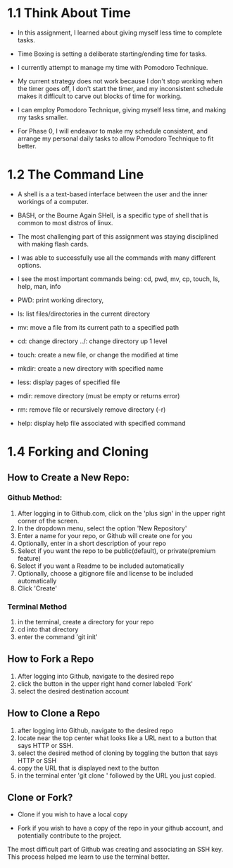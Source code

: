# 1.1 Think About Time


* In this assignment, I learned about giving myself less time to complete tasks.

* Time Boxing is setting a deliberate starting/ending time for tasks.

* I currently attempt to manage my time with Pomodoro Technique.

* My current strategy does not work because I don't stop working when the timer goes off, I don't start the timer, and my inconsistent schedule makes it difficult to carve out blocks of time for working.

* I can employ Pomodoro Technique, giving myself less time, and making my tasks smaller.

* For Phase 0, I will endeavor to make my schedule consistent, and arrange my personal daily tasks to allow Pomodoro Technique to fit better.



# 1.2 The Command Line


* A shell is a a text-based interface between the user and the inner workings of a computer.

* BASH, or the Bourne Again SHell, is a specific type of shell that is common to most distros of linux.

* The most challenging part of this assignment was staying disciplined with making flash cards.

* I was able to successfully use all the commands with many different options.

* I see the most important commands being: cd, pwd, mv, cp, touch, ls, help, man, info

* PWD: print working directory,
* ls: list files/directories in the current directory
* mv: move a file from its current path to a specified path
* cd: change directory
../:  change directory up 1 level
* touch: create a new file, or change the modified at time
* mkdir: create a new directory with specified name
* less: display pages of specified file
* mdir: remove directory (must be empty or returns error)
* rm: remove file or recursively remove directory (-r)
* help: display help file associated with specified command



# 1.4 Forking and Cloning

## How to Create a New Repo:

### Github Method:

1. After logging in to Github.com, click on the 'plus sign' in the upper right corner of the screen.
2. In the dropdown menu, select the option 'New Repository'
3. Enter a name for your repo, or Github will create one for you
4. Optionally, enter in a short description of your repo
5. Select if you want the repo to be public(default), or private(premium feature)
6. Select if you want a Readme to be included automatically
7. Optionally, choose a gitignore file and license to be included automatically
8. Click 'Create'

### Terminal Method

1. in the terminal, create a directory for your repo
2. cd into that directory
3. enter the command 'git init'


## How to Fork a Repo

1. After logging into Github, navigate to the desired repo
2. click the button in the upper right hand corner labeled 'Fork'
3. select the desired destination account

## How to Clone a Repo

1. after logging into Github, navigate to the desired repo
2. locate near the top center what looks like a URL next to a button that says HTTP or SSH.
3. select the desired method of cloning by toggling the button that says HTTP or SSH
4. copy the URL that is displayed next to the button
5. in the terminal enter 'git clone ' followed by the URL you just copied.

## Clone or Fork?

* Clone if you wish to have a local copy

* Fork if you wish to have a copy of the repo in your github account, and potentially contribute to the project.


The most difficult part of Github was creating and associating an SSH key. This process helped me learn to use the terminal better.

